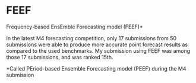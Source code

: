 # FEEF
Frequency-based EnsEmble Forecasting model (FEEF)*

In the latest M4 forecasting competition, only 17 submissions from 50 submissions were able to produce more accurate point forecast results as compared to the used benchmarks. My submission using FEEF was among those 17 submissions, and was ranked 15th.

*Called PEriod-based Ensemble Forecasting model (PEEF) during the M4 submission
